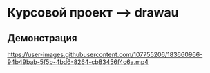 # Курсовой проект --> drawau

## Демонстрация




https://user-images.githubusercontent.com/107755206/183660966-94b49bab-5f5b-4bd6-8264-cb83456f4c6a.mp4

